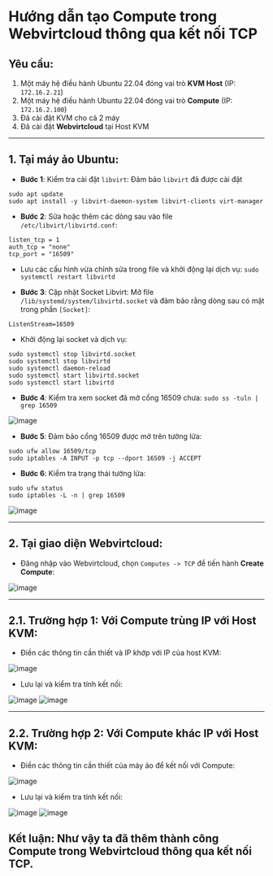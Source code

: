 # Hướng dẫn tạo Compute trong Webvirtcloud thông qua kết nối TCP

## Yêu cầu: 
1. Một máy hệ điều hành Ubuntu 22.04 đóng vai trò **KVM Host** (IP: `172.16.2.21`)
2. Một máy hệ điều hành Ubuntu 22.04 đóng vai trò **Compute** (IP: `172.16.2.100`)
3. Đã cài đặt KVM cho cả 2 máy
4. Đã cài đặt **Webvirtcloud** tại Host KVM

---
## 1. Tại máy ảo Ubuntu: 
- **Bước 1**: Kiểm tra cài đặt `libvirt`: Đảm bảo `libvirt` đã được cài đặt
```
sudo apt update
sudo apt install -y libvirt-daemon-system libvirt-clients virt-manager
```

- **Bước 2**: Sửa hoặc thêm các dòng sau vào file `/etc/libvirt/libvirtd.conf`:
```
listen_tcp = 1
auth_tcp = "none"
tcp_port = "16509"
```
- Lưu các cấu hình vừa chỉnh sửa trong file và khởi động lại dịch vụ: `sudo systemctl restart libvirtd`

- **Bước 3**: Cập nhật Socket Libvirt: Mở file `/lib/systemd/system/libvirtd.socket` và đảm bảo rằng dòng sau có mặt trong phần `[Socket]`:
```
ListenStream=16509
```
- Khởi động lại socket và dịch vụ:
```
sudo systemctl stop libvirtd.socket
sudo systemctl stop libvirtd
sudo systemctl daemon-reload
sudo systemctl start libvirtd.socket
sudo systemctl start libvirtd
```

- **Bước 4**: Kiểm tra xem socket đã mở cổng 16509 chưa: `sudo ss -tuln | grep 16509`

![image](https://github.com/user-attachments/assets/28198ecd-a62c-4c54-af28-9ed8f75eb292)

- **Bước 5**: Đảm bảo cổng 16509 được mở trên tường lửa:
```
sudo ufw allow 16509/tcp
sudo iptables -A INPUT -p tcp --dport 16509 -j ACCEPT
```

- **Bước 6**: Kiểm tra trạng thái tường lửa:
```
sudo ufw status
sudo iptables -L -n | grep 16509
```

![image](https://github.com/user-attachments/assets/5ccf67f9-ec85-45b0-9d4e-a190f6a1b37d)

---

## 2. Tại giao diện Webvirtcloud: 
- Đăng nhập vào Webvirtcloud, chọn `Computes -> TCP` để tiến hành **Create Compute**:

![image](https://github.com/user-attachments/assets/8c3e0870-5f11-4211-99d6-467654a92251)

---

## 2.1. Trường hợp 1: Với Compute trùng IP với Host KVM: 
- Điền các thông tin cần thiết và IP khớp với IP của host KVM:

![image](https://github.com/user-attachments/assets/a9486207-1ce1-4797-be2a-b186d0358e57)

- Lưu lại và kiểm tra tính kết nối:
  
![image](https://github.com/user-attachments/assets/af0fe96e-32eb-4ee8-b688-73649ec0d602)
![image](https://github.com/user-attachments/assets/534c3e08-0451-4807-a83c-bec4417d830c)

---

## 2.2. Trường hợp 2: Với Compute khác IP với Host KVM: 
- Điền các thông tin cần thiết của máy ảo để kết nối với Compute:
  
![image](https://github.com/user-attachments/assets/fc54bef2-31b8-41b2-bbf3-2aa74fb6cd22)

- Lưu lại và kiểm tra tính kết nối:
  
![image](https://github.com/user-attachments/assets/f2813256-2a11-402c-9a69-e96afec34fac)
![image](https://github.com/user-attachments/assets/bf6fc600-c4f0-44cb-a385-277e6ec243ee)

## Kết luận: Như vậy ta đã thêm thành công Compute trong Webvirtcloud thông qua kết nối TCP.
